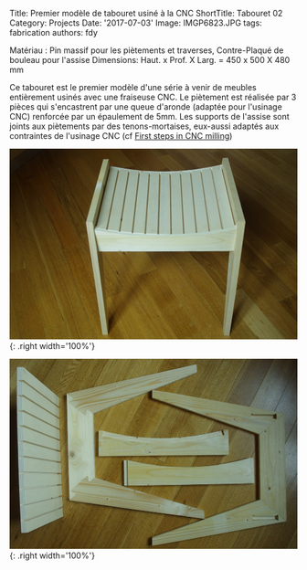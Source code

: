 Title: Premier modèle de tabouret usiné à la CNC
ShortTitle: Tabouret 02
Category: Projects
Date: '2017-07-03'
Image: IMGP6823.JPG
tags: fabrication
authors: fdy


<!--![tabouret02\_3/4](IMGP6823.JPG){: data-lightbox='tab02'}-->

Matériau :   Pin massif pour les piètements et traverses, Contre-Plaqué de bouleau pour l'assise
Dimensions:   Haut. x Prof. X Larg. = 450 x 500 X 480 mm

Ce tabouret est le premier modèle d'une série à venir de meubles
entièrement usinés avec une fraiseuse CNC. Le piètement est réalisée par
3 pièces qui s'encastrent par une queue d'aronde (adaptée pour l'usinage
CNC) renforcée par un épaulement de 5mm. Les supports de l'assise sont
joints aux piètements par des tenons-mortaises, eux-aussi adaptés aux
contraintes de l'usinage CNC (cf [First steps in CNC
milling]({filename}CNC_Milling.md))

![tabouret02\_3/4](images/portfolio/IMGP6826.JPG){: .right width='100%'}

![tabouret02\_pièces](images/portfolio/IMGP6841.JPG){: .right width='100%'}
